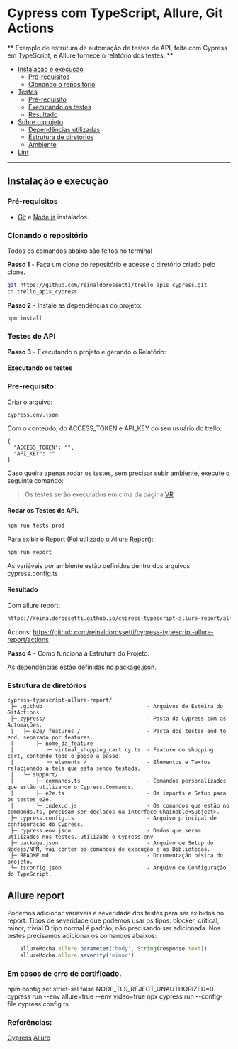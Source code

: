 # Cypress com TypeScript, Allure, Git Actions

** Exemplo de estrutura de automação de testes de API, feita com Cypress em TypeScript, e Allure fornece o relatório dos testes. **

- [Instalação e execução](#instalação-e-execução)
  - [Pré-requisitos](#pré-requisitos)
  - [Clonando o repositório](#clonando-o-repositório)
- [Testes](#testes-de-api)
  - [Pré-requisito](#pré-requisito)
  - [Executando os testes](#executando-os-testes)
  - [Resultado](#resultado)
- [Sobre o projeto](#sobre-o-projeto)
  - [Dependências utilizadas](#dependências-utilizadas)
  - [Estrutura de diretórios](#estrutura-de-diretórios)
  - [Ambiente](#ambiente)
- [Lint](#lint)

---

## Instalação e execução

### Pré-requisitos

- [Git](https://git-scm.com/download/) e [Node.js](https://nodejs.org/en/download/) instalados.

### Clonando o repositório

Todos os comandos abaixo são feitos no terminal

**Passo 1** - Faça um clone do repositório e acesse o diretório criado pelo clone.

```sh
git https://github.com/reinaldorossetti/trello_apis_cypress.git
cd trello_apis_cypress
```

**Passo 2** - Instale as dependências do projeto:

```sh
npm install
```
### Testes de API

**Passo 3** - Executando o projeto e gerando o Relatório:

#### Executando os testes

### Pre-requisito:
Criar o arquivo:
```
cypress.env.json
```
Com o conteúdo, do ACCESS_TOKEN e API_KEY do seu usuário do trello:
````
{
  "ACCESS_TOKEN": "",
  "API_KEY": ""
}

````

Caso queira apenas rodar os testes, sem precisar subir ambiente, execute o seguinte comando:

> Os testes serão executados em cima da página [VR](https://loja.vr.com.br/)

#### Rodar os Testes de API.
```sh
npm run tests-prod
```
Para exibir o Report (Foi utilizado o Allure Report):
```sh
npm run report
```

As variáveis por ambiente estão definidos dentro dos arquivos cypress.config.ts

#### Resultado

Com allure report:
```sh
https://reinaldorossetti.github.io/cypress-typescript-allure-report/allure-report/#suites/
```
Actions:
https://github.com/reinaldorossetti/cypress-typescript-allure-report/actions

**Passo 4** - Como funciona a Estrutura do Projeto:

As dependências estão definidas no [package.json](./package.json).

### Estrutura de diretórios

```
cypress-typescript-allure-report/  
 ├─ .github                                 - Arquivos de Esteira do GitActions
 ├─ cypress/                                - Pasta do Cypress com as Automações.
 |   ├─ e2e/ features /                     - Pasta dos testes end to end, separado por features.
 |       ├─ nome_da_feature
 |          ├─ virtual_shopping_cart.cy.ts  - Feature do shopping cart, contendo todo o passo a passo.
 |          └─ elements /                   - Elementos e Textos relacionado a tela que esta sendo testada.
 |   └─ support/  
 |       ├─ commands.ts                     - Comandos personalizados que estão utilizando o Cypress.Commands.
 |       ├─ e2e.ts                          - Os imports e Setup para os testes e2e.  
 |       └─ index.d.js                      - Os comandos que estão no commands.ts, precisam ser declados na interface Chainable<Subject>.
 ├─ cypress.config.ts                       - Arquivo principal de configuração do Cypress.
 ├─ cypress.env.json                        - Dados que seram utilizados nos testes, utilizado o Cypress.env
 ├─ package.json                            - Arquivo de Setup do Nodejs/NPM, vai conter os comandos de execução e as Bibliotecas.
 ├─ README.md                               - Documentação básica do projeto.
 └─ tsconfig.json                           - Arquivo de Configuração do TypeScript.
```

## Allure report  
Podemos adicionar variaveis e severidade dos testes para ser exibidos no report.
Tipos de severidade que podemos usar os tipos: blocker, critical, minor, trivial.O tipo normal é padrão, não precisando ser adicionada.
Nos testes precisamos adicionar os comandos abaixos:
````js
    allureMocha.allure.parameter('body', String(response.text))
    allureMocha.allure.severity('minor')
````
### Em casos de erro de certificado.
npm config set strict-ssl false
NODE_TLS_REJECT_UNAUTHORIZED=0 cypress run --env allure=true --env video=true
npx cypress run --config-file cypress.config.ts

### Referências:  
[Cypress](https://www.cypress.io)
[Allure](https://github.com/Shelex/cypress-allure-plugin)  

